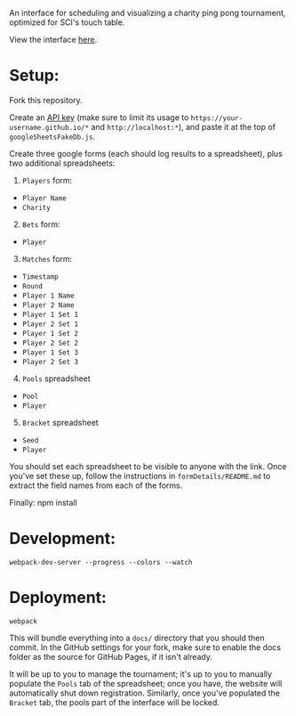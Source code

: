 An interface for scheduling and visualizing a charity ping pong tournament, optimized for SCI's touch table.

View the interface [here](https://alex-r-bigelow.github.io/ping-pong-tournament/).

Setup:
======
Fork this repository.

Create an [API key](https://console.developers.google.com/apis/credentials) (make sure to limit its usage to `https://your-username.github.io/*` and `http://localhost:*`), and paste it at the top of `googleSheetsFakeDb.js`.

Create three google forms (each should log results to a spreadsheet), plus two additional spreadsheets:

1. `Players` form:
  - `Player Name`
  - `Charity`
2. `Bets` form:
  - `Player`
3. `Matches` form:
  - `Timestamp`
  - `Round`
  - `Player 1 Name`
  - `Player 2 Name`
  - `Player 1 Set 1`
  - `Player 2 Set 1`
  - `Player 1 Set 2`
  - `Player 2 Set 2`
  - `Player 1 Set 3`
  - `Player 2 Set 3`
4. `Pools` spreadsheet
  - `Pool`
  - `Player`
5. `Bracket` spreadsheet
  - `Seed`
  - `Player`

You should set each spreadsheet to be visible to anyone with the link. Once you've set these up, follow the instructions in `formDetails/README.md` to extract the field names from each of the forms.

Finally:
    npm install

Development:
============
    webpack-dev-server --progress --colors --watch

Deployment:
===========
    webpack

This will bundle everything into a `docs/` directory that you should then commit. In the GitHub settings for your fork, make sure to enable the docs folder as the source for GitHub Pages, if it isn't already.

It will be up to you to manage the tournament; it's up to you to manually populate the `Pools` tab of the spreadsheet; once you have, the website will automatically shut down registration. Similarly, once you've populated the `Bracket` tab, the pools part of the interface will be locked.
